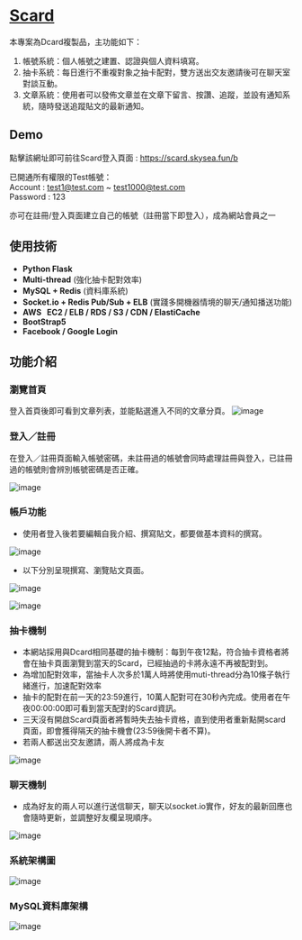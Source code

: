 # [Scard](https://scard.skysea.fun/b)

本專案為Dcard複製品，主功能如下：

1. 帳號系統：個人帳號之建置、認證與個人資料填寫。
2. 抽卡系統：每日進行不重複對象之抽卡配對，雙方送出交友邀請後可在聊天室對談互動。
3. 文章系統：使用者可以發佈文章並在文章下留言、按讚、追蹤，並設有通知系統，隨時發送追蹤貼文的最新通知。

## Demo
點擊該網址即可前往Scard登入頁面 : https://scard.skysea.fun/b

已開通所有權限的Test帳號：</br>
Account : test1@test.com ~ test1000@test.com</br>
Password : 123

亦可在註冊/登入頁面建立自己的帳號（註冊當下即登入），成為網站會員之一

## 使用技術
* **Python Flask**
* **Multi-thread** (強化抽卡配對效率)
* **MySQL + Redis** (資料庫系統)
* **Socket.io + Redis Pub/Sub + ELB** (實踐多開機器情境的聊天/通知播送功能)
* **AWS &nbsp; EC2 / ELB / RDS / S3 / CDN / ElastiCache**
* **BootStrap5**
* **Facebook / Google Login**
## 功能介紹

### 瀏覽首頁

登入首頁後即可看到文章列表，並能點選進入不同的文章分頁。
![image](https://user-images.githubusercontent.com/73434165/125607108-6d6180fc-b4a7-48fb-877a-5c476c12e0c4.png)

### 登入／註冊

在登入／註冊頁面輸入帳號密碼，未註冊過的帳號會同時處理註冊與登入，已註冊過的帳號則會辨別帳號密碼是否正確。

![image](https://user-images.githubusercontent.com/73434165/125607300-d8f4d0ec-0f88-45c6-9d75-5c8c66214670.png)

### 帳戶功能

* 使用者登入後若要編輯自我介紹、撰寫貼文，都要做基本資料的撰寫。

![image](https://user-images.githubusercontent.com/73434165/125607552-81825dc6-7ffd-4cce-aa2c-7a294b3ae003.png)

* 以下分別呈現撰寫、瀏覽貼文頁面。
  
![image](https://user-images.githubusercontent.com/73434165/125604268-c49e9ccb-3754-4df7-8feb-2f06577e3444.png)

![image](https://user-images.githubusercontent.com/73434165/125606823-a0f1cc6a-3608-40c3-ba29-eeda3583e46c.png)

### 抽卡機制  

* 本網站採用與Dcard相同基礎的抽卡機制：每到午夜12點，符合抽卡資格者將會在抽卡頁面瀏覽到當天的Scard，已經抽過的卡將永遠不再被配對到。
* 為增加配對效率，當抽卡人次多於1萬人時將使用muti-thread分為10條子執行緒進行，加速配對效率
* 抽卡的配對在前一天的23:59進行，10萬人配對可在30秒內完成。使用者在午夜00:00:00即可看到當天配對的Scard資訊。
* 三天沒有開啟Scard頁面者將暫時失去抽卡資格，直到使用者重新點開scard頁面，即會獲得隔天的抽卡機會(23:59後開卡者不算)。
* 若兩人都送出交友邀請，兩人將成為卡友

![image](https://user-images.githubusercontent.com/73434165/125691939-591113f1-c092-4da2-accc-b4a5040e6c04.png)

### 聊天機制

* 成為好友的兩人可以進行送信聊天，聊天以socket.io實作，好友的最新回應也會隨時更新，並調整好友欄呈現順序。

![image](https://user-images.githubusercontent.com/73434165/125691429-43909640-8b17-4d31-8571-7129958dd6fb.png)

### 系統架構圖

![image](https://user-images.githubusercontent.com/73434165/125689230-d7c18637-3669-42a1-9416-8c690d22273f.png)

### MySQL資料庫架構
![image](https://user-images.githubusercontent.com/73434165/125606523-74c5a56d-2e0e-4e50-a7a1-7f05b5b52178.png)

